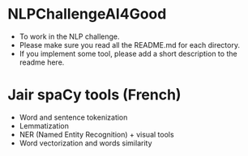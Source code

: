 # NLPChallengeAI4Good

- To work in the NLP challenge. 
- Please make sure you read all the README.md for each directory. 
- If you implement some tool, please add a short description to the readme here. 

# Jair spaCy tools (French)

- Word and sentence tokenization 
- Lemmatization 
- NER (Named Entity Recognition) + visual tools 
- Word vectorization and words similarity
